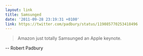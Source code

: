 ```yaml
---
layout: link
title: Samsunged
date: '2011-09-28 23:19:31 +0100'
link: https://twitter.com/padbury/status/119085770253418496
---
```

> Amazon just totally Samsunged an Apple keynote.

-- Robert Padbury